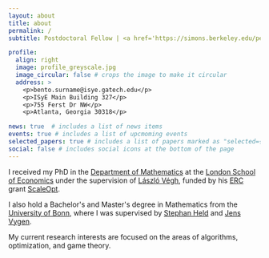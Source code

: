 ```yaml
---
layout: about
title: about
permalink: /
subtitle: Postdoctoral Fellow | <a href='https://simons.berkeley.edu/people/bento-natura'>UC-Berkeley</a> & <a href='https://www.isye.gatech.edu/users/bento-natura'>Georgia Tech</a>.

profile:
  align: right
  image: profile_greyscale.jpg
  image_circular: false # crops the image to make it circular
  address: >
    <p>bento.surname@isye.gatech.edu</p>
    <p>ISyE Main Building 327</p>
    <p>755 Ferst Dr NW</p>
    <p>Atlanta, Georgia 30318</p>

news: true  # includes a list of news items
events: true # includes a list of upcmoming events
selected_papers: true # includes a list of papers marked as "selected={true}"
social: false # includes social icons at the bottom of the page
---
```

I received my PhD in the <a href="http://www.lse.ac.uk/Mathematics" target="_blank">Department of Mathematics</a> at the <a href="http://lse.ac.uk" target="_blank">London School of Economics</a> under the supervision of <a href="http://personal.lse.ac.uk/veghl)" target="_blank">L&aacute;szl&oacute;
V&eacute;gh</a>, funded by his <a href="https://erc.europa.eu/" target="_blank">ERC</a> grant <a href="http://personal.lse.ac.uk/veghl/scaleopt.html" target="_blank">ScaleOpt</a>. 

I also hold a Bachelor's and Master's degree in Mathematics from the [University of Bonn](https://www.uni-bonn.de/en/university/), where I was supervised by <a href="http://www.or.uni-bonn.de/~held/Stephan_Held.html" target="_blank">Stephan Held</a> and <a href="http://www.or.uni-bonn.de/~vygen/" target="_blank">Jens Vygen</a>.

My current research interests are focused on the areas of algorithms, optimization, and game theory.

<!-- Write your biography here. Tell the world about yourself. Link to your favorite [subreddit](http://reddit.com). You can put a picture in, too. The code is already in, just name your picture `prof_pic.jpg` and put it in the `img/` folder.

Put your address / P.O. box / other info right below your picture. You can also disable any these elements by editing `profile` property of the YAML header of your `_pages/about.md`. Edit `_bibliography/papers.bib` and Jekyll will render your [publications page](/publications/) automatically.

Link to your social media connections, too. This theme is set up to use [Font Awesome icons](http://fortawesome.github.io/Font-Awesome/) and [Academicons](https://jpswalsh.github.io/academicons/), like the ones below. Add your Facebook, Twitter, LinkedIn, Google Scholar, or just disable all of them. -->
